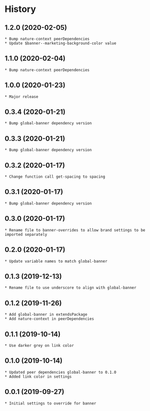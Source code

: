 # History

## 1.2.0 (2020-02-05)
    * Bump nature-context peerDependencies
    * Update $banner--marketing-background-color value

## 1.1.0 (2020-02-04)
    * Bump nature-context peerDependencies

## 1.0.0 (2020-01-23)
    * Major release

## 0.3.4 (2020-01-21)
    * Bump global-banner dependency version

## 0.3.3 (2020-01-21)
    * Bump global-banner dependency version
 
## 0.3.2 (2020-01-17)
    * Change function call get-spacing to spacing

## 0.3.1 (2020-01-17)
    * Bump global-banner dependency version

## 0.3.0 (2020-01-17)
    * Rename file to banner-overrides to allow brand settings to be imported separately

## 0.2.0 (2020-01-17)
    * Update variable names to match global-banner

## 0.1.3 (2019-12-13)
    * Rename file to use underscore to align with global-banner

## 0.1.2 (2019-11-26)
    * Add global-banner in extendsPackage
    * Add nature-context in peerDependencies 
    
## 0.1.1 (2019-10-14)
    * Use darker grey on link color  
    
## 0.1.0 (2019-10-14)
    * Updated peer dependencies global-banner to 0.1.0
    * Added link color in settings

## 0.0.1 (2019-09-27)
    * Initial settings to override for banner
